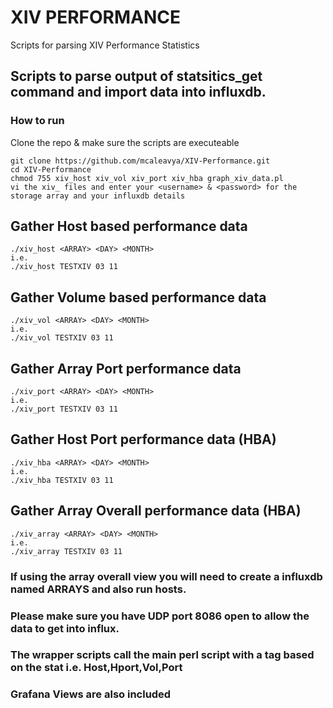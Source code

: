 # XIV PERFORMANCE
Scripts for parsing XIV Performance Statistics
## Scripts to parse output of statsitics_get command and import data into influxdb.
### How to run
Clone the repo & make sure the scripts are executeable 

```
git clone https://github.com/mcaleavya/XIV-Performance.git
cd XIV-Performance
chmod 755 xiv_host xiv_vol xiv_port xiv_hba graph_xiv_data.pl
vi the xiv_ files and enter your <username> & <password> for the storage array and your influxdb details

```

## Gather Host based performance data
```
./xiv_host <ARRAY> <DAY> <MONTH>
i.e.
./xiv_host TESTXIV 03 11
```
## Gather Volume based performance data
```
./xiv_vol <ARRAY> <DAY> <MONTH>
i.e.
./xiv_vol TESTXIV 03 11
```

## Gather Array Port performance data
```
./xiv_port <ARRAY> <DAY> <MONTH>
i.e.
./xiv_port TESTXIV 03 11
```
## Gather Host Port performance data (HBA)
```
./xiv_hba <ARRAY> <DAY> <MONTH>
i.e.
./xiv_hba TESTXIV 03 11
```
## Gather Array Overall performance data (HBA)
```
./xiv_array <ARRAY> <DAY> <MONTH>
i.e.
./xiv_array TESTXIV 03 11
```
### If using the array overall view you will need to create a influxdb named ARRAYS and also run hosts.
### Please make sure you have UDP port 8086 open to allow the data to get into influx.
### The wrapper scripts call the main perl script with a tag based on the stat i.e. Host,Hport,Vol,Port
### Grafana Views are also included
